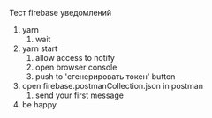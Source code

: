 Тест firebase уведомлений

1. yarn 
   1. wait
2. yarn start
   1. allow access to notify 
   2. open browser console
   3. push to 'сгенерировать токен' button
3. open firebase.postmanCollection.json in postman
   1. send your first message
4. be happy